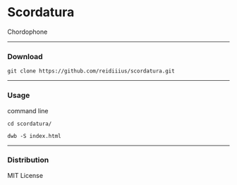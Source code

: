 # Scordatura
Chordophone

---

### Download

    git clone https://github.com/reidiiius/scordatura.git

---

### Usage
command line

    cd scordatura/

    dwb -S index.html

---

### Distribution
MIT License

